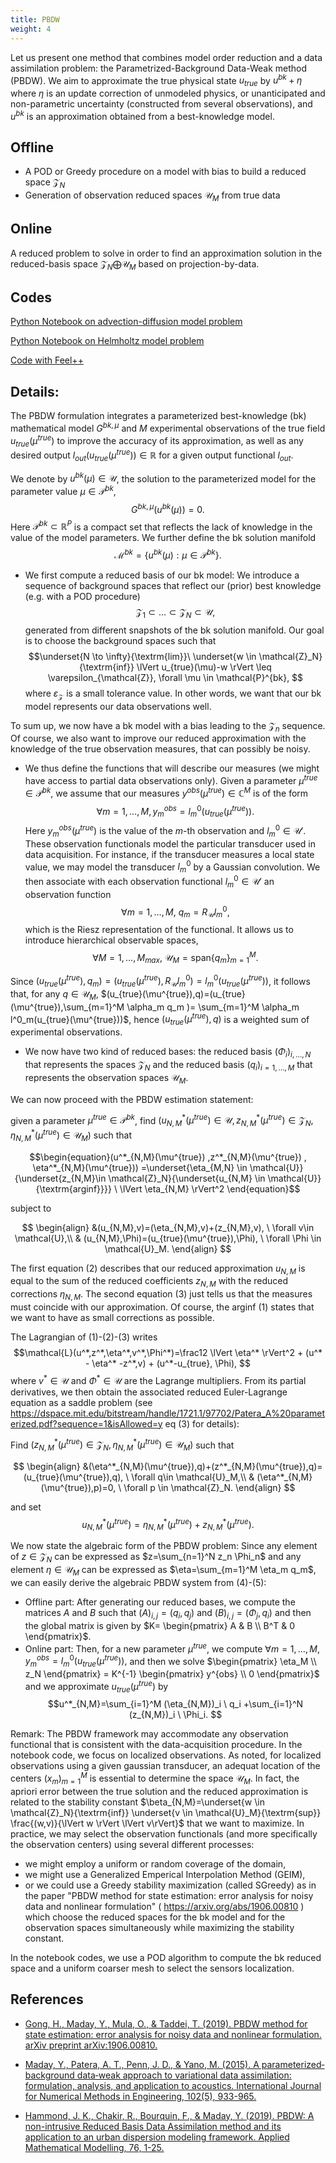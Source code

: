 ```yaml
---
title: PBDW
weight: 4
---
```


Let us present one method that combines model order reduction and a data assimilation problem: the Parametrized-Background Data-Weak method (PBDW).
We aim to approximate the true physical state $u_{true}$ by $u^{bk}+\eta$ where $\eta$ is an update correction of unmodeled physics, or unanticipated and non-parametric uncertainty (constructed from several observations), and $u^{bk}$ is an approximation obtained from a best-knowledge model.

## Offline

- A POD or Greedy procedure on a model with bias to build a reduced space $\mathcal{Z}_N$
- Generation of observation reduced spaces $\mathcal{U}_M$ from true data

## Online 
A reduced problem to solve in order to find an approximation solution in the reduced-basis space $\mathcal{Z}_N \bigoplus \mathcal{U}_M$ based on projection-by-data.


## Codes

[Python Notebook on advection-diffusion model problem](/post/pbdw)

[Python Notebook on Helmholtz model problem](/post/pbdwhelmholtz)

[Code with Feel++](https://docs.feelpp.org/mor/0.110/pbdw.html)

## Details:

The PBDW formulation integrates a parameterized best-knowledge (bk) mathematical model $G^{bk,\mu}$ and $M$ experimental observations of the true field $u_{true}(\mu^{true})$ to improve the accuracy of its approximation, as well as any desired output $l_{out}(u_{true}(\mu^{true})) \in \mathbb{R}$ for a given output functional $l_{out}$.

We denote by $u^{bk}(\mu) \in \mathcal{U}$, the solution to the parameterized model for the parameter value $\mu \in \mathcal{P}^{bk}$, 
$$ G^{bk,\mu}(u^{bk}(\mu)) = 0.$$
Here $\mathcal{P}^{bk} \subset \mathbb{R}^P$ is a compact set that reflects the lack of knowledge in the value of the model parameters. We further define the bk solution manifold
$$ \mathcal{M}^{bk} = \{u^{bk}(\mu) : \mu \in \mathcal{P}^{bk}\}.$$

- We first compute a reduced basis of our bk model:
We introduce a sequence of background spaces that reflect our (prior) best knowledge (e.g. with a POD procedure)
$$\mathcal{Z}_1 \subset \dots \subset \mathcal{Z}_{N} \subset \mathcal{U}, $$ generated from different snapshots of the bk solution manifold.
Our goal is to choose the background spaces such that
$$\underset{N \to \infty}{\textrm{lim}}\ \underset{w \in \mathcal{Z}_N}{\textrm{inf}} \lVert u_{true}(\mu)-w \rVert \leq \varepsilon_{\mathcal{Z}}, \forall \mu \in \mathcal{P}^{bk}, $$
where $\varepsilon_{\mathcal{Z}}$ is a small tolerance value.
In other words, we want that our bk model represents our data observations well.

To sum up, we now have a bk model with a bias leading to the $\mathcal{Z}_n$ sequence.
Of course, we also want to improve our reduced approximation with the knowledge of the true observation measures, that can possibly be noisy.

- We thus define the functions that will describe our measures (we might have access to partial data observations only).
Given a parameter $\mu^{true}\in \mathcal{P}^{bk}$, we assume that our measures $y^{obs}(\mu^{true}) \in \mathbb{C}^M$ is of the form $$\forall m=1,\dots,M, y_m^{obs}=l^0_m(u_{true}(\mu^{true})).$$
Here $y_m^{obs}(\mu^{true})$ is the value of the $m$-th observation and $l_m^0 \in \mathcal{U}'$.
These observation functionals model the particular transducer used in data acquisition. For instance, if the transducer measures a local state value, we may model the transducer $l^0_m$ by a Gaussian convolution.
We then associate with each observation functional $l_m^0 \in \mathcal{U}'$ an observation function
$$\forall m=1,\dots,M, \ q_m = R_{\mathcal{U}} l^0_m,$$
which is the Riesz representation of the functional. It allows us to introduce hierarchical observable spaces,
$$ \forall M=1,\dots,M_{max}, \ \mathcal{U}_M= \mathrm{span} \{q_m\}_{m=1}^M. $$

Since $(u_{true}(\mu^{true}),q_m) = (u_{true}(\mu^{true}),R_{\mathcal{U}} l^0_m )=l^0_m(u_{true}(\mu^{true}))$,
it follows that, for any $q \in \mathcal{U}_M$, $(u_{true}(\mu^{true}),q)=(u_{true}(\mu^{true}),\sum_{m=1}^M \alpha_m q_m )= \sum_{m=1}^M \alpha_m l^0_m(u_{true}(\mu^{true}))$, hence $(u_{true}(\mu^{true}),q)$ is a weighted sum of experimental observations.

- We now have two kind of reduced bases: the reduced basis $(\Phi_i)_{i,\dots,N}$ that represents the spaces $\mathcal{Z}_N$ and the reduced basis $(q_i)_{i=1,\dots,M}$ that represents the observation spaces $\mathcal{U}_M$.

We can now proceed with the PBDW estimation statement:

given a parameter $\mu^{true} \in \mathcal{P}^{bk}$, find $(u^*_{N,M}(\mu^{true}) \in \mathcal{U},z^*_{N,M}(\mu^{true}) \in \mathcal{Z}_N, \eta^*_{N,M}(\mu^{true}) \in \mathcal{U}_M)$ such that

$$\begin{equation}(u^*_{N,M}(\mu^{true}) ,z^*_{N,M}(\mu^{true}) , \eta^*_{N,M}(\mu^{true})) =\underset{\eta_{M,N} \in \mathcal{U}}{\underset{z_{N,M}\in \mathcal{Z}_N}{\underset{u_{N,M} \in \mathcal{U}}{\textrm{arginf}}}} \ \lVert \eta_{N,M} \rVert^2
\end{equation}$$

subject to

$$ \begin{align}
&(u_{N,M},v)=(\eta_{N,M},v)+(z_{N,M},v), \ \forall v\in \mathcal{U},\\
& (u_{N,M},\Phi)=(u_{true}(\mu^{true}),\Phi), \  \forall \Phi \in \mathcal{U}_M.
\end{align}
$$

The first equation (2) describes that our reduced approximation $u_{N,M}$  is equal to the sum of the reduced coefficients $z_{N,M}$ with the reduced corrections $\eta_{N,M}$.
The second equation (3) just tells us that the measures must coincide with our approximation. Of course, the arginf (1) states that we want to have as small corrections as possible.

The Lagrangian of (1)-(2)-(3) writes $$\mathcal{L}(u^*,z^*,\eta^*,v^*,\Phi^*)=\frac12 \lVert \eta^* \rVert^2 + (u^* - \eta^* -z^*,v) + (u^*-u_{true}, \Phi), $$ where $v^* \in \mathcal{U}$ and $\Phi^* \in \mathcal{U}$ are the Lagrange multipliers. From its partial derivatives, we then obtain the associated reduced Euler-Lagrange equation as a saddle problem (see https://dspace.mit.edu/bitstream/handle/1721.1/97702/Patera_A%20parameterized.pdf?sequence=1&isAllowed=y eq (3) for details):

Find $(z^*_{N,M}(\mu^{true}) \in \mathcal{Z}_N, \eta^*_{N,M}(\mu^{true}) \in \mathcal{U}_M)$ such that

$$ \begin{align}
&(\eta^*_{N,M}(\mu^{true}),q)+(z^*_{N,M}(\mu^{true}),q)=(u_{true}(\mu^{true}),q), \ \forall q\in \mathcal{U}_M,\\
& (\eta^*_{N,M}(\mu^{true}),p)=0, \  \forall p \in \mathcal{Z}_N.
\end{align}
$$

and set $$ u^*_{N,M}(\mu^{true})=\eta^*_{N,M}(\mu^{true})+z^*_{N,M}(\mu^{true}).$$

We now state the algebraic form of the PBDW problem:
Since any element of $z \in \mathcal{Z}_N$ can be expressed as $z=\sum_{n=1}^N z_n \Phi_n$ and any element $\eta \in \mathcal{U}_M$ can be expressed as $\eta=\sum_{m=1}^M \eta_m q_m$, we can easily derive the algebraic PBDW system from (4)-(5):

- Offline part: After generating our reduced bases, we compute the matrices $A$ and $B$ such that $(A)_{i,j}=(q_i,q_j)$ and $(B)_{i,j}=(\Phi_j,q_i)$ and then the global matrix is given by $K= \begin{pmatrix} A & B \\
B^T & 0 \end{pmatrix}$.
- Online part: Then, for a new parameter $\mu^{true}$, we compute $\forall m=1,\dots,M, y_m^{obs}=l^0_m(u_{true}(\mu^{true})),$ and then we solve $\begin{pmatrix} \eta_M \\ z_N \end{pmatrix} = K^{-1} \begin{pmatrix} y^{obs} \\ 0 \end{pmatrix}$ and we approximate $u_{true}(\mu^{true})$ by $$u^*_{N,M}=\sum_{i=1}^M (\eta_{N,M})_i \ q_i +\sum_{i=1}^N (z_{N,M})_i \ \Phi_i. $$

Remark:
The PBDW framework may accommodate any observation functional that is consistent with the data-acquisition procedure. In the notebook code, we focus on localized observations. As noted, for localized observations using a given gaussian transducer, an adequat location of the centers $(x_m)_{m=1}^M$ is essential to determine the space $\mathcal{U}_M$. In fact, the apriori error between the true solution and the reduced approximation is related to the stability constant $\beta_{N,M}=\underset{w \in \mathcal{Z}_N}{\textrm{inf}} \underset{v \in \mathcal{U}_M}{\textrm{sup}} \frac{(w,v)}{\lVert w \rVert \lVert v\rVert}$ that we want to maximize. In practice, we may select the observation functionals (and more specifically the observation centers) using several different processes:
- we might employ a uniform or random coverage of the domain,
- we might use a Generalized Emperical Interpolation Method (GEIM),
- or we could use a Greedy stability maximization (called SGreedy) as in the paper "PBDW method for state estimation: error analysis for noisy data and nonlinear formulation" ( https://arxiv.org/abs/1906.00810 ) which choose the reduced spaces for the bk model and for the observation spaces simultaneously while maximizing the stability constant.


In the notebook codes, we use a POD algorithm to compute the bk reduced space and a uniform coarser mesh to select the sensors localization.


## References


- [Gong, H., Maday, Y., Mula, O., & Taddei, T. (2019). PBDW method for state estimation: error analysis for noisy data and nonlinear formulation. arXiv preprint arXiv:1906.00810.](https://arxiv.org/abs/1906.00810)

- [Maday, Y., Patera, A. T., Penn, J. D., & Yano, M. (2015). A parameterized‐background data‐weak approach to variational data assimilation: formulation, analysis, and application to acoustics. International Journal for Numerical Methods in Engineering, 102(5), 933-965.](https://dspace.mit.edu/bitstream/handle/1721.1/97702/Patera_A%20parameterized.pdf?sequence=1&isAllowed=y)

- [Hammond, J. K., Chakir, R., Bourquin, F., & Maday, Y. (2019). PBDW: A non-intrusive Reduced Basis Data Assimilation method and its application to an urban dispersion modeling framework. Applied Mathematical Modelling, 76, 1-25.](https://www.sciencedirect.com/science/article/pii/S0307904X19302951)